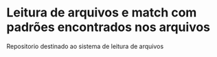 # Leitura de arquivos e match com padrões encontrados nos arquivos

Repositorio destinado ao sistema de leitura de arquivos

